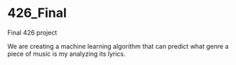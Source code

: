 # 426_Final
Final 426 project

We are creating a machine learning algorithm that can predict what genre a piece of music is my analyzing its lyrics.
